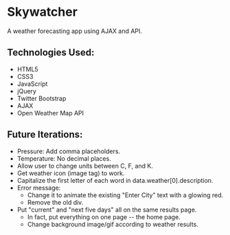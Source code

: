 # Skywatcher
A weather forecasting app using AJAX and API.

## Technologies Used:
- HTML5
- CSS3
- JavaScript
- jQuery
- Twitter Bootstrap
- AJAX
- Open Weather Map API

## Future Iterations:
- Pressure: Add comma placeholders.
- Temperature: No decimal places.
- Allow user to change units between C, F, and K.
- Get weather icon (image tag) to work.
- Capitalize the first letter of each word in data.weather[0].description.
- Error message:
  - Change it to animate the existing "Enter City" text with a glowing red.
  - Remove the old div.
- Put "current" and "next five days" all on the same results page.
  - In fact, put everything on one page -- the home page.
  - Change background image/gif according to weather results.